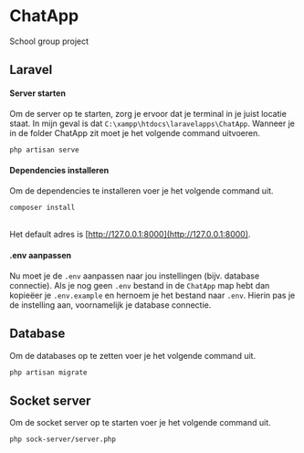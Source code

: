 # ChatApp
School group project

## Laravel

#### Server starten
Om de server op te starten, zorg je ervoor dat je terminal in je juist locatie staat. In mijn geval is dat 
`C:\xampp\htdocs\laravelapps\ChatApp`. Wanneer je in de folder ChatApp zit moet je het volgende command uitvoeren.
```bash
php artisan serve
```
#### Dependencies installeren
Om de dependencies te installeren voer je het volgende command uit.
```bash
composer install
```
\
Het default adres is [http://127.0.0.1:8000](http://127.0.0.1:8000).

#### .env aanpassen
Nu moet je de `.env` aanpassen naar jou instellingen (bijv. database connectie). Als je nog geen `.env` bestand in de `ChatApp` map hebt dan kopieëer je `.env.example` en hernoem je het bestand naar `.env`. Hierin pas je de instelling aan, voornamelijk je database connectie.


## Database
Om de databases op te zetten voer je het volgende command uit.
```bash
php artisan migrate
```

## Socket server
Om de socket server op te starten voer je het volgende command uit.
```bash
php sock-server/server.php
```
